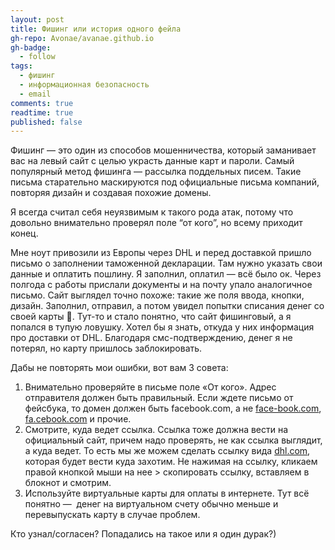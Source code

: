 ```yaml
---
layout: post
title: Фишинг или история одного фейла
gh-repo: Avonae/avanae.github.io
gh-badge:
  - follow
tags:
  - фишинг
  - информационная безопасность
  - email
comments: true
readtime: true
published: false
---
```

Фишинг — это один из способов мошенничества, который заманивает вас на левый сайт с целью украсть данные карт и пароли. Самый популярный метод фишинга — рассылка поддельных писем. Такие письма старательно маскируются под официальные письма компаний, повторяя дизайн и создавая похожие домены.

Я всегда считал себя неуязвимым к такого рода атак, потому что довольно внимательно проверял поле “от кого”, но всему приходит конец. 

Мне ноут привозили из Европы через DHL и перед доставкой пришло письмо о заполнении таможенной декларации. Там нужно указать свои данные и оплатить пошлину. Я заполнил, оплатил — всё было ок. Через полгода с работы прислали документы и на почту упало аналогичное письмо. Сайт выглядел точно похоже: такие же поля ввода, кнопки, дизайн. Заполнил, отправил, а потом увидел попытки списания денег со своей карты 🤡. Тут-то и стало понятно, что сайт фишинговый, а я попался в тупую ловушку. Хотел бы я знать, откуда у них информация про доставки от DHL. Благодаря смс-подтверждению, денег я не потерял, но карту пришлось заблокировать.

Дабы не повторять мои ошибки, вот вам 3 совета:

1. Внимательно проверяйте в письме поле «От кого». Адрес отправителя должен быть правильный. Если ждете письмо от фейсбука, то домен должен быть facebook.com, а не [face-book.com](http://face-book.com), [fa.cebook.com](http://fa.cebook.com) и прочие. 
2. Смотрите, куда ведет ссылка. Ссылка тоже должна вести на официальный сайт, причем надо проверять, не как ссылка выглядит, а куда ведет. То есть мы же можем сделать ссылку вида [dhl.com](http://facebook.com), которая будет вести куда захотим. Не нажимая на ссылку, кликаем правой кнопкой мыши на нее > скопировать ссылку, вставляем в блокнот и смотрим.
3. Используйте виртуальные карты для оплаты в интернете. Тут всё понятно —  денег на виртуальном счету обычно меньше и перевыпускать карту в случае проблем.

Кто узнал/согласен? Попадались на такое или я один дурак?)